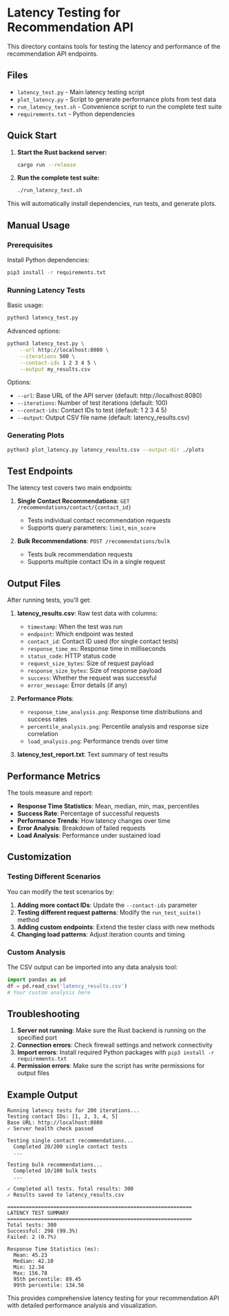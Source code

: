 # Latency Testing for Recommendation API

This directory contains tools for testing the latency and performance of the recommendation API endpoints.

## Files

- `latency_test.py` - Main latency testing script
- `plot_latency.py` - Script to generate performance plots from test data
- `run_latency_test.sh` - Convenience script to run the complete test suite
- `requirements.txt` - Python dependencies

## Quick Start

1. **Start the Rust backend server:**
   ```bash
   cargo run --release
   ```

2. **Run the complete test suite:**
   ```bash
   ./run_latency_test.sh
   ```

This will automatically install dependencies, run tests, and generate plots.

## Manual Usage

### Prerequisites

Install Python dependencies:
```bash
pip3 install -r requirements.txt
```

### Running Latency Tests

Basic usage:
```bash
python3 latency_test.py
```

Advanced options:
```bash
python3 latency_test.py \
    --url http://localhost:8080 \
    --iterations 500 \
    --contact-ids 1 2 3 4 5 \
    --output my_results.csv
```

Options:
- `--url`: Base URL of the API server (default: http://localhost:8080)
- `--iterations`: Number of test iterations (default: 100)
- `--contact-ids`: Contact IDs to test (default: 1 2 3 4 5)
- `--output`: Output CSV file name (default: latency_results.csv)

### Generating Plots

```bash
python3 plot_latency.py latency_results.csv --output-dir ./plots
```

## Test Endpoints

The latency test covers two main endpoints:

1. **Single Contact Recommendations**: `GET /recommendations/contact/{contact_id}`
   - Tests individual contact recommendation requests
   - Supports query parameters: `limit`, `min_score`

2. **Bulk Recommendations**: `POST /recommendations/bulk`
   - Tests bulk recommendation requests
   - Supports multiple contact IDs in a single request

## Output Files

After running tests, you'll get:

1. **latency_results.csv**: Raw test data with columns:
   - `timestamp`: When the test was run
   - `endpoint`: Which endpoint was tested
   - `contact_id`: Contact ID used (for single contact tests)
   - `response_time_ms`: Response time in milliseconds
   - `status_code`: HTTP status code
   - `request_size_bytes`: Size of request payload
   - `response_size_bytes`: Size of response payload
   - `success`: Whether the request was successful
   - `error_message`: Error details (if any)

2. **Performance Plots**:
   - `response_time_analysis.png`: Response time distributions and success rates
   - `percentile_analysis.png`: Percentile analysis and response size correlation
   - `load_analysis.png`: Performance trends over time

3. **latency_test_report.txt**: Text summary of test results

## Performance Metrics

The tools measure and report:

- **Response Time Statistics**: Mean, median, min, max, percentiles
- **Success Rate**: Percentage of successful requests
- **Performance Trends**: How latency changes over time
- **Error Analysis**: Breakdown of failed requests
- **Load Analysis**: Performance under sustained load

## Customization

### Testing Different Scenarios

You can modify the test scenarios by:

1. **Adding more contact IDs**: Update the `--contact-ids` parameter
2. **Testing different request patterns**: Modify the `run_test_suite()` method
3. **Adding custom endpoints**: Extend the tester class with new methods
4. **Changing load patterns**: Adjust iteration counts and timing

### Custom Analysis

The CSV output can be imported into any data analysis tool:

```python
import pandas as pd
df = pd.read_csv('latency_results.csv')
# Your custom analysis here
```

## Troubleshooting

1. **Server not running**: Make sure the Rust backend is running on the specified port
2. **Connection errors**: Check firewall settings and network connectivity
3. **Import errors**: Install required Python packages with `pip3 install -r requirements.txt`
4. **Permission errors**: Make sure the script has write permissions for output files

## Example Output

```
Running latency tests for 200 iterations...
Testing contact IDs: [1, 2, 3, 4, 5]
Base URL: http://localhost:8080
✓ Server health check passed

Testing single contact recommendations...
  Completed 20/200 single contact tests
  ...

Testing bulk recommendations...
  Completed 10/100 bulk tests
  ...

✓ Completed all tests. Total results: 300
✓ Results saved to latency_results.csv

============================================================
LATENCY TEST SUMMARY
============================================================
Total tests: 300
Successful: 298 (99.3%)
Failed: 2 (0.7%)

Response Time Statistics (ms):
  Mean: 45.23
  Median: 42.10
  Min: 12.34
  Max: 156.78
  95th percentile: 89.45
  99th percentile: 134.56
```

This provides comprehensive latency testing for your recommendation API with detailed performance analysis and visualization.
